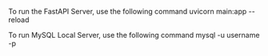 To run the FastAPI Server, use the following command
uvicorn main:app --reload

To run MySQL Local Server, use the following command
mysql -u username -p